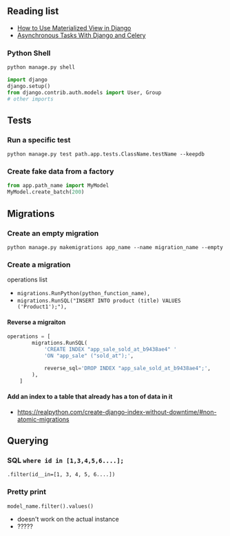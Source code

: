## Reading list
* [How to Use Materialized View in Django](https://medium.com/analytics-vidhya/how-to-use-materialized-view-in-django-3b91f71f718a)
* [Asynchronous Tasks With Django and Celery](https://realpython.com/asynchronous-tasks-with-django-and-celery)


### Python Shell

```sh
python manage.py shell
```

```python
import django
django.setup()
from django.contrib.auth.models import User, Group
# other imports
```


## Tests

### Run a specific test
```shell
python manage.py test path.app.tests.ClassName.testName --keepdb
```


### Create fake data from a factory
```py
from app.path_name import MyModel
MyModel.create_batch(200)
```

## Migrations

### Create an empty migration
```shell
python manage.py makemigrations app_name --name migration_name --empty
```


### Create a migration
operations list

- `migrations.RunPython(python_function_name),`
- `migrations.RunSQL("INSERT INTO product (title) VALUES ('Product1');"),`


#### Reverse a migraiton
```python
operations = [
        migrations.RunSQL(
            'CREATE INDEX "app_sale_sold_at_b9438ae4" '
            'ON "app_sale" ("sold_at");',

            reverse_sql='DROP INDEX "app_sale_sold_at_b9438ae4";',
        ),
    ]
```

#### Add an index to a table that already has a ton of data in it
* https://realpython.com/create-django-index-without-downtime/#non-atomic-migrations


## Querying

### SQL `where id in [1,3,4,5,6....];`

`.filter(id__in=[1, 3, 4, 5, 6....])`

### Pretty print

`model_name.filter().values()`
* doesn't work on the actual instance
* ?????